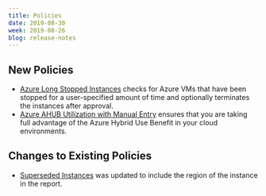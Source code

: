```yaml
---
title: Policies
date: 2019-08-30
week: 2019-08-26
blog: release-notes
---
```


## New Policies

* [Azure Long Stopped Instances](https://github.com/rightscale/policy_templates/blob/master/compliance/azure/azure_long_stopped_instances/README.md) checks for Azure VMs that have been stopped for a user-specified amount of time and optionally terminates the instances after approval.
* [Azure AHUB Utilization with Manual Entry](https://github.com/rightscale/policy_templates/blob/master/compliance/azure/ahub_manual/README.md) ensures that you are taking full advantage of the Azure Hybrid Use Benefit in your cloud environments.

## Changes to Existing Policies

* [Superseded Instances](https://github.com/rightscale/policy_templates/blob/master/cost/superseded_instance/README.md) was updated to include the region of the instance in the report.
